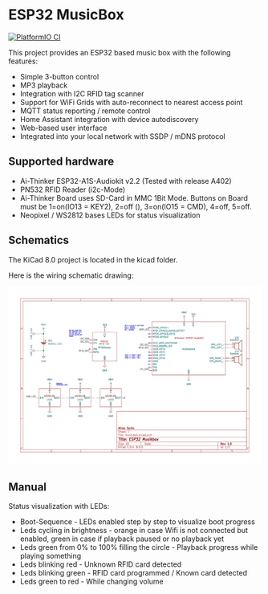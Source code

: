 # ESP32 MusicBox

[![PlatformIO CI](https://github.com/mirkosertic/ESP32MusicBox/actions/workflows/build.yml/badge.svg)](https://github.com/mirkosertic/ESP32MusicBox/actions/workflows/build.yml)

This project provides an ESP32 based music box with the following features:

* Simple 3-button control
* MP3 playback
* Integration with I2C RFID tag scanner
* Support for WiFi Grids with auto-reconnect to nearest access point
* MQTT status reporting / remote control
* Home Assistant integration with device autodiscovery
* Web-based user interface
* Integrated into your local network with SSDP / mDNS protocol

## Supported hardware

* Ai-Thinker ESP32-A1S-Audiokit v2.2 (Tested with release A402)
* PN532 RFID Reader (i2c-Mode)
* Ai-Thinker Board uses SD-Card in MMC 1Bit Mode. Buttons on Board must be 1=on(IO13 = KEY2), 2=off (), 3=on(IO15 = CMD), 4=off, 5=off.
* Neopixel / WS2812 bases LEDs for status visualization

## Schematics

The KiCad 8.0 project is located in the kicad folder.

Here is the wiring schematic drawing:

![schematics](doc/schematics.svg)

## Manual

Status visualization with LEDs:

- Boot-Sequence - LEDs enabled step by step to visualize boot progress
- Leds cycling in brightness - orange in case Wifi is not connected but enabled, green in case if playback paused or no playback yet
- Leds green from 0% to 100% filling the circle - Playback progress while playing something
- Leds blinking red - Unknown RFID card detected
- Leds blinking green - RFID card programmed / Known card detected
- Leds green to red - While changing volume

